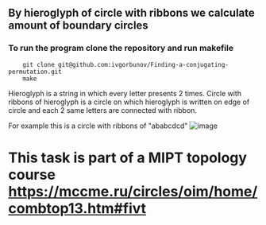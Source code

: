 ## By hieroglyph of circle with ribbons we calculate amount of boundary circles
### To run the program clone the repository and run makefile
```shell
    git clone git@github.com:ivgorbunov/Finding-a-conjugating-permutation.git
    make
```
Hieroglyph is a string in which every letter presents 2 times.
Сircle with ribbons of hieroglyph is a circle on which hieroglyph is written on edge of circle and each 2 same letters are connected with ribbon.

For example this is a circle with ribbons of "ababcdcd"
![image](https://github.com/ivgorbunov/Boundary_circles/assets/44527105/b32a0c39-b277-4f35-9c86-2f2c961e9de4)

# This task is part of a MIPT topology course https://mccme.ru/circles/oim/home/combtop13.htm#fivt
